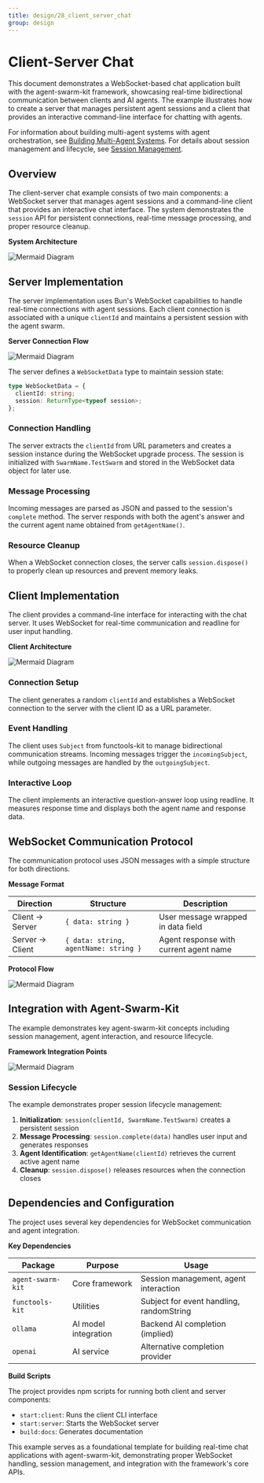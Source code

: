 ```yaml
---
title: design/28_client_server_chat
group: design
---
```


# Client-Server Chat

This document demonstrates a WebSocket-based chat application built with the agent-swarm-kit framework, showcasing real-time bidirectional communication between clients and AI agents. The example illustrates how to create a server that manages persistent agent sessions and a client that provides an interactive command-line interface for chatting with agents.

For information about building multi-agent systems with agent orchestration, see [Building Multi-Agent Systems](./5_Session_Management.md). For details about session management and lifecycle, see [Session Management](./2_Core_Components.md).

## Overview

The client-server chat example consists of two main components: a WebSocket server that manages agent sessions and a command-line client that provides an interactive chat interface. The system demonstrates the `session` API for persistent connections, real-time message processing, and proper resource cleanup.

**System Architecture**

![Mermaid Diagram](./diagrams\28_Client-Server_Chat_0.svg)

## Server Implementation

The server implementation uses Bun's WebSocket capabilities to handle real-time connections with agent sessions. Each client connection is associated with a unique `clientId` and maintains a persistent session with the agent swarm.

**Server Connection Flow**

![Mermaid Diagram](./diagrams\28_Client-Server_Chat_1.svg)

The server defines a `WebSocketData` type to maintain session state:

```typescript
type WebSocketData = {
  clientId: string;
  session: ReturnType<typeof session>;
};
```

### Connection Handling

The server extracts the `clientId` from URL parameters and creates a session instance during the WebSocket upgrade process. The session is initialized with `SwarmName.TestSwarm` and stored in the WebSocket data object for later use.

### Message Processing

Incoming messages are parsed as JSON and passed to the session's `complete` method. The server responds with both the agent's answer and the current agent name obtained from `getAgentName()`.

### Resource Cleanup

When a WebSocket connection closes, the server calls `session.dispose()` to properly clean up resources and prevent memory leaks.

## Client Implementation

The client provides a command-line interface for interacting with the chat server. It uses WebSocket for real-time communication and readline for user input handling.

**Client Architecture**

![Mermaid Diagram](./diagrams\28_Client-Server_Chat_2.svg)

### Connection Setup

The client generates a random `clientId` and establishes a WebSocket connection to the server with the client ID as a URL parameter.

### Event Handling

The client uses `Subject` from functools-kit to manage bidirectional communication streams. Incoming messages trigger the `incomingSubject`, while outgoing messages are handled by the `outgoingSubject`.

### Interactive Loop

The client implements an interactive question-answer loop using readline. It measures response time and displays both the agent name and response data.

## WebSocket Communication Protocol

The communication protocol uses JSON messages with a simple structure for both directions.

**Message Format**

| Direction | Structure | Description |
|-----------|-----------|-------------|
| Client → Server | `{ data: string }` | User message wrapped in data field |
| Server → Client | `{ data: string, agentName: string }` | Agent response with current agent name |

**Protocol Flow**

![Mermaid Diagram](./diagrams\28_Client-Server_Chat_3.svg)

## Integration with Agent-Swarm-Kit

The example demonstrates key agent-swarm-kit concepts including session management, agent interaction, and resource lifecycle.

**Framework Integration Points**

![Mermaid Diagram](./diagrams\28_Client-Server_Chat_4.svg)

### Session Lifecycle

The example demonstrates proper session lifecycle management:

1. **Initialization**: `session(clientId, SwarmName.TestSwarm)` creates a persistent session
2. **Message Processing**: `session.complete(data)` handles user input and generates responses
3. **Agent Identification**: `getAgentName(clientId)` retrieves the current active agent name
4. **Cleanup**: `session.dispose()` releases resources when the connection closes

## Dependencies and Configuration

The project uses several key dependencies for WebSocket communication and agent integration.

**Key Dependencies**

| Package | Purpose | Usage |
|---------|---------|--------|
| `agent-swarm-kit` | Core framework | Session management, agent interaction |
| `functools-kit` | Utilities | Subject for event handling, randomString |
| `ollama` | AI model integration | Backend AI completion (implied) |
| `openai` | AI service | Alternative completion provider |

**Build Scripts**

The project provides npm scripts for running both client and server components:

- `start:client`: Runs the client CLI interface
- `start:server`: Starts the WebSocket server
- `build:docs`: Generates documentation

This example serves as a foundational template for building real-time chat applications with agent-swarm-kit, demonstrating proper WebSocket handling, session management, and integration with the framework's core APIs.